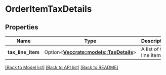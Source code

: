 # OrderItemTaxDetails

## Properties

Name | Type | Description | Notes
------------ | ------------- | ------------- | -------------
**tax_line_item** | Option<[**Vec<crate::models::TaxDetails>**](TaxDetails.md)> | A list of tax line items. | [optional]

[[Back to Model list]](../README.md#documentation-for-models) [[Back to API list]](../README.md#documentation-for-api-endpoints) [[Back to README]](../README.md)


